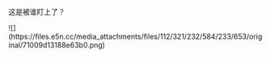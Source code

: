 <p>这是被谁盯上了？</p>
![](https://files.e5n.cc/media_attachments/files/112/321/232/584/233/653/original/71009d13188e63b0.png)